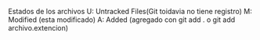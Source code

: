 Estados de los archivos
U: Untracked Files(Git toidavia no tiene registro)
M: Modified (esta modificado)
A: Added (agregado con git add . o git add archivo.extencion)